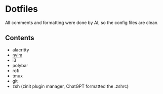 # Dotfiles

All comments and formatting were done by AI, so the config files are clean.

## Contents

- alacritty
- [nvim](https://github.com/piotrekkonczyk/nvim-config)
- i3
- polybar
- rofi
- tmux
- git
- zsh (zinit plugin manager, ChatGPT formatted the .zshrc)
